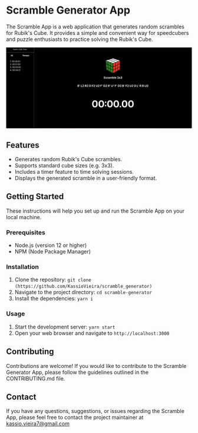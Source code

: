 # Scramble Generator App

The Scramble App is a web application that generates random scrambles for Rubik's Cube. It provides a simple and convenient way for speedcubers and puzzle enthusiasts to practice solving the Rubik's Cube.

![App Screenshot](docs/img.png)

## Features

- Generates random Rubik's Cube scrambles.
- Supports standard cube sizes (e.g. 3x3).
- Includes a timer feature to time solving sessions.
- Displays the generated scramble in a user-friendly format.

## Getting Started

These instructions will help you set up and run the Scramble App on your local machine.

### Prerequisites

- Node.js (version 12 or higher)
- NPM (Node Package Manager)

### Installation

1. Clone the repository: `git clone (https://github.com/KassioVieira/scramble_generator)`
2. Navigate to the project directory: `cd scramble-generator`
3. Install the dependencies: `yarn i`

### Usage

1. Start the development server: `yarn start`
2. Open your web browser and navigate to `http://localhost:3000`

## Contributing

Contributions are welcome! If you would like to contribute to the Scramble Generator App, please follow the guidelines outlined in the CONTRIBUTING.md file.

## Contact

If you have any questions, suggestions, or issues regarding the Scramble App, please feel free to contact the project maintainer at kassio.vieira7@gmail.com
